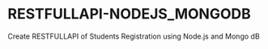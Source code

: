 # RESTFULLAPI-NODEJS_MONGODB
Create RESTFULLAPI  of Students Registration using Node.js and Mongo dB 
